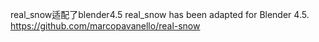 real_snow适配了blender4.5
real_snow has been adapted for Blender 4.5.
https://github.com/marcopavanello/real-snow

